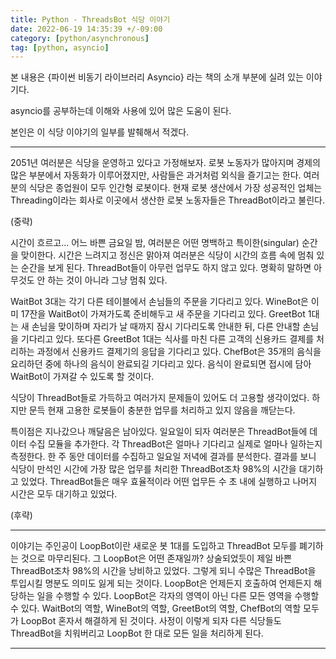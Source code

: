 ```yaml
---
title: Python - ThreadsBot 식당 이야기
date: 2022-06-19 14:35:39 +/-09:00
category: [python/asynchronous]
tag: [python, asyncio]
---
```


본 내용은 {파이썬 비동기 라이브러리 Asyncio} 라는 책의 소개 부분에 실려 있는 이야기다.

asyncio를 공부하는데 이해와 사용에 있어 많은 도움이 된다.

본인은 이 식당 이야기의 일부를 발췌해서 적겠다.

---

2051년 여러분은 식당을 운영하고 있다고 가정해보자. 로봇 노동자가 많아지며 경제의 많은 부분에서 자동화가 이루어졌지만, 사람들은 과거처럼 외식을 즐기고는 한다. 여러분의 식당은 종업원이 모두 인간형 로봇이다. 현재 로봇 생산에서 가장 성공적인 업체는 Threading이라는 회사로 이곳에서 생산한 로봇 노동자들은 ThreadBot이라고 불린다.

(중략)

시간이 흐르고... 어느 바쁜 금요일 밤, 여러분은 어떤 명백하고 특이한(singular) 순간을 맞이한다. 시간은 느려지고 정신은 맑아져 여러분은 식당이 시간의 흐름 속에 멈춰 있는 순간을 보게 된다. ThreadBot들이 아무런 업무도 하지 않고 있다. 명확히 말하면 아무것도 안 하는 것이 아니라 그냥 멈춰 있다.

WaitBot 3대는 각기 다른 테이블에서 손님들의 주문을 기다리고 있다. WineBot은 이미 17잔을 WaitBot이 가져가도록 준비해두고 새 주문을 기다리고 있다. GreetBot 1대는 새 손님을 맞이하며 자리가 날 때까지 잠시 기다리도록 안내한 뒤, 다른 안내할 손님을 기다리고 있다. 또다른 GreetBot 1대는 식사를 마친 다른 고객의 신용카드 결제를 처리하는 과정에서 신용카드 결제기의 응답을 기다리고 있다. ChefBot은 35개의 음식을 요리하던 중에 하나의 음식이 완료되길 기다리고 있다. 음식이 완료되면 접시에 담아 WaitBot이 가져갈 수 있도록 할 것이다.

식당이 ThreadBot들로 가득하고 여러가지 문제들이 있어도 더 고용할 생각이었다. 하지만 문득 현재 고용한 로봇들이 충분한 업무를 처리하고 있지 않음을 깨닫는다.

특이점은 지나갔으나 깨달음은 남아있다. 일요일이 되자 여러분은 ThreadBot들에 데이터 수집 모듈을 추가한다. 각 ThreadBot은 얼마나 기다리고 실제로 얼마나 일하는지 측정한다. 한 주 동안 데이터를 수집하고 일요일 저녁에 결과를 분석한다. 결과를 보니 식당이 만석인 시간에 가장 많은 업무를 처리한 ThreadBot조차 98%의 시간을 대기하고 있었다. ThreadBot들은 매우 효율적이라 어떤 업무든 수 초 내에 실행하고 나머지 시간은 모두 대기하고 있었다.

(후략)

---

이야기는 주인공이 LoopBot이란 새로운 봇 1대를 도입하고 ThreadBot 모두를 폐기하는 것으로 마무리된다. 그 LoopBot은 어떤 존재일까? 상술되었듯이 제일 바쁜 ThreadBot조차 98%의 시간을 낭비하고 있었다. 그렇게 되니 수많은 ThreadBot을 투입시킬 명분도 의미도 잃게 되는 것이다. LoopBot은 언제든지 호출하여 언제든지 해당하는 일을 수행할 수 있다. LoopBot은 각자의 영역이 아닌 다른 모든 영역을 수행할 수 있다. WaitBot의 역할, WineBot의 역할, GreetBot의 역할, ChefBot의 역할 모두가 LoopBot 혼자서 해결하게 된 것이다. 사정이 이렇게 되자 다른 식당들도 ThreadBot을 치워버리고 LoopBot 한 대로 모든 일을 처리하게 된다.

---